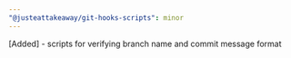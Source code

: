 ```yaml
---
"@justeattakeaway/git-hooks-scripts": minor
---
```


[Added] - scripts for verifying branch name and commit message format
